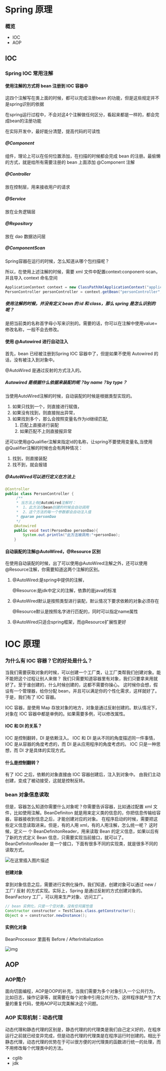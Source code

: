 # Spring 原理

### 概览

- IOC
- AOP



## IOC

### Spring IOC 常用注解

#### 使用注解的方式将 bean 注册到 IOC 容器中

这四个注解写在类上面的时候，都可以完成注册bean 的功能，但是这些规定并不是spring识别的依据

在spring运行过程中，不会对这4个注解做任何区分，看起来都是一样的，都会完成bean的注册功能

在实际开发中，最好能分清楚，提高代码的可读性

##### @Component

组件，理论上可以在任何位置添加，在扫描的时候都会完成 bean 的注册。最偷懒的方式，就是给所有需要注册的 bean 上面添加 @Component 注解

##### @Controller

放在控制层，用来接收用户的请求

##### @Service

放在业务逻辑层

##### @Repository

放在 dao 数据访问层

##### @ComponentScan

Spring容器在运行的时候，怎么知道从哪个包扫描呢？

所以，在使用上述注解的时候，需要 xml 文件中配置context:conponent-scan，并且导入 context 命名空间

```java
ApplicationContext context = new ClassPathXmlApplicationContext("applicationContext.xml");
PersonController personController = context.getBean("personController", PersonController.class)
```



##### 使用注解的时候，并没有定义 bean 的 id 和 class，那么 spring 是怎么识别的呢？

是把当前类的名称首字母小写来识别的。需要的话，你可以在注解中使用value=修改名称，一般不会去修改。





#### 使用 @Autowired 进行自动注入

首先，bean 已经被注册到Spring IOC 容器中了，但是如果不使用 Autowired 的话，没有被注入到对象中。

@AutoWired 是通过反射的方式注入的。

##### Autowired 是根据什么依据来装配的呢？by name？by type？

当使用AutoWired注解的时候，自动装配的时候是根据类型实现的。

1. 如果只找到一个，则直接进行赋值，
2. 如果没有找到，则直接抛出异常，
3. 如果找到多个，那么会按照变量名作为id继续匹配,
   1. 匹配上直接进行装配
   2. 如果匹配不上则直接报异常

还可以使用@Qualifier注解来指定id的名称，让spring不要使用变量名,当使用@Qualifier注解的时候也会有两种情况：

1. 找到，则直接装配
2. 找不到，就会报错



##### @AutoWired可以进行定义在方法上

```java
@Controller
public class PersonController {
     /**
     * 当方法上有@AutoWired注解时：
     *  1、此方法在bean创建的时候会自动调用
     *  2、这个方法的每一个参数都会自动注入值
     * @param personDao
     */
    @Autowired
    public void test(PersonDao personDao){
        System.out.println("此方法被调用:"+personDao);
    }
```



#### 自动装配的注解@AutoWired，@Resource 区别

在使用自动装配的时候，出了可以使用@AutoWired注解之外，还可以使用@Resource注解，你需要知道这两个注解的区别。

1. @AutoWired:是spring中提供的注解，

   @Resource:是jdk中定义的注解，依靠的是java的标准

2. @AutoWired默认是按照类型进行装配，默认情况下要求依赖的对象必须存在

   @Resource默认是按照名字进行匹配的，同时可以指定name属性

3. @AutoWired只适合spring框架，而@Resource扩展性更好



# IOC 原理

### 为什么有 IOC 容器？它的好处是什么？

当我们需要获取对象的时候，可以创建一个工厂类，让工厂类帮我们创建对象。能不能把这个过程让别人来做？
我们只需要知道容器里有对象，我们只要拿来用就好了。至于谁创建的，什么时候创建的，这都不需要你操心。
这时候你会想，假设有一个管理器，给你分配 bean，并且可以满足你的个性化需求，这样就好了。于是，我们有了 IOC 容器。

IOC 容器，是使用 Map 存放对象的地方，对象是通过反射创建的。默认情况下，对象在 IOC 容器中都是单例的。如果需要多例，可以修改属性。

#### IOC 和 DI 的关系？

IOC 是控制翻转，DI 是依赖注入。
IOC 和 DI 是从不同的角度描述同一件事情，IOC 是从容器的角度考虑的，而 DI 是从应用程序的角度考虑的。
IOC 只是一种思想，而 DI 才是具体的实现方式。

#### 什么是控制翻转？

有了 IOC 之后，依赖的对象直接由 IOC 容器创建后，注入到对象中。
由我们主动创建，变成了被动接受，这就是控制反转。

### bean 对象信息读取

但是，容器怎么知道你需要什么对象呢？你需要告诉容器，比如通过配置 xml 文件，比如使用注解。BeanDefiniton 就是用来定义类的信息的，你把信息传输给容器，容器接收到信息之后，才能创建对应的对象。
在程序启动的时候，需要把这些定义信息读取进来。但是，有的人用 xml，有的人用注解，怎么统一呢？
这时候，定义一 个 BeanDefinitonReader，用来读取 Bean 的定义信息，如果以后有了新的方式定义 Bean 信息，只需要实现当前接口，就可以了。BeanDefinitonReader 是一个接口，下面有很多不同的实现类，就是很多不同的读取方式。

![在这里插入图片描述](../images/2020072820291291.png)



#### 创建对象

拿到对象信息之后，需要进行实例化操作。我们知道，创建对象可以通过 new / 工厂/ 反射 的方式实现。实际上，Spring 是通过反射的方式创建对象的。BeanFactory 工厂，可以用来生产对象、访问工厂。

```java
// bean 实例化，只是一个空对象，没有任何属性值
Constructor constructor = TestClass.class.getConstructor();
Object o = constructor.newInstance();
```

#### 实例化对象

BeanProcessor 里面有 Before / AfterInitialization

![img](../images/20200728212847990.png)



## AOP

### AOP简介

面向切面编程，AOP是OOP的补充，当我们需要为多个对象引入一个公共行为，比如日志，操作记录等，就需要在每个对象中引用公共行为，这样程序就产生了大量的重复代码，使用AOP可以完美解决这个问题。

### AOP 实现机制：动态代理

动态代理和静态代理的区别是，静态代理的的代理类是我们自己定义好的，在程序运行之前就已经变异完成，但是动态代理的代理类是在程序运行时创建的。相比于静态代理，动态代理的优势在于可以很方便的对代理类的函数进行统一的处理，而不用修改每个代理类中的方法。

- cglib
- jdk